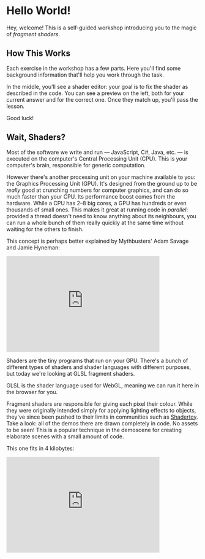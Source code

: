 # Hello World!

Hey, welcome! This is a self-guided workshop introducing you to the magic of *fragment shaders*.

## How This Works

Each exercise in the workshop has a few parts. Here you'll find some background information that'll help you work through the task.

In the middle, you'll see a shader editor: your goal is to fix the shader as described in the code. You can see a preview on the left, both for your current answer and for the correct one. Once they match up, you'll pass the lesson.

Good luck!

## Wait, Shaders?

Most of the software we write and run — JavaScript, C#, Java, etc. — is executed on the computer's Central Processing Unit (CPU). This is your computer's brain, responsible for generic computation.

However there's another processing unit on your machine available to you: the Graphics Processing Unit (GPU). It's designed from the ground up to be *really* good at crunching numbers for computer graphics, and can do so much faster than your CPU. Its performance boost comes from the hardware. While a CPU has 2–8 big cores, a GPU has hundreds or even thousands of small ones. This makes it great at running code in *parallel*: provided a thread doesn't need to know anything about its neighbours, you can run a whole bunch of them really quickly at the same time without waiting for the others to finish.

This concept is perhaps better explained by Mythbusters' Adam Savage and Jamie Hyneman:

<iframe width="400" height="250" src="https://www.youtube.com/embed/-P28LKWTzrI" frameborder="0" allowfullscreen></iframe>

Shaders are the tiny programs that run on your GPU. There's a bunch of different types of shaders and shader languages with different purposes, but today we're looking at GLSL fragment shaders.

GLSL is the shader language used for WebGL, meaning we can run it here in the browser for you.

Fragment shaders are responsible for giving each pixel their colour. While they were originally intended simply for applying lighting effects to objects, they've since been pushed to their limits in communities such as [Shadertoy](https://www.shadertoy.com/). Take a look: all of the demos there are drawn completely in code. No assets to be seen! This is a popular technique in the demoscene for creating elaborate scenes with a small amount of code.

This one fits in 4 kilobytes:

<iframe width="400" height="250" src="https://www.youtube.com/embed/SFoyJED5A4s" frameborder="0" allowfullscreen></iframe>

